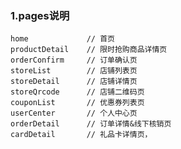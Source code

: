 ### 1.pages说明

	home             // 首页
	productDetail    // 限时抢购商品详情页
	orderConfirm     // 订单确认页
	storeList        // 店铺列表页
	storeDetail      // 店铺详情页
	storeQrcode      // 店铺二维码页
	couponList       // 优惠券列表页
	userCenter       // 个人中心页
	orderDetail      // 订单详情&线下核销页
	cardDetail       // 礼品卡详情页，
